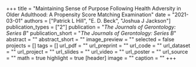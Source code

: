 +++
title = "Maintaining Sense of Purpose Following Health Adversity in Older Adulthood: A Propensity Score Matching Examination"
date = "2021-03-01"
authors = ["Patrick L Hill", "E. D. Beck", "Joshua J Jackson"]
publication_types = ["2"]
publication = "_The Journals of Gerontology: Series B_"
publication_short = "_The Journals of Gerontology: Series B_"
abstract = ""
abstract_short = ""
image_preview = ""
selected = false
projects = []
tags = []
url_pdf = ""
url_preprint = ""
url_code = ""
url_dataset = ""
url_project = ""
url_slides = ""
url_video = ""
url_poster = ""
url_source = ""
math = true
highlight = true
[header]
image = ""
caption = ""
+++
